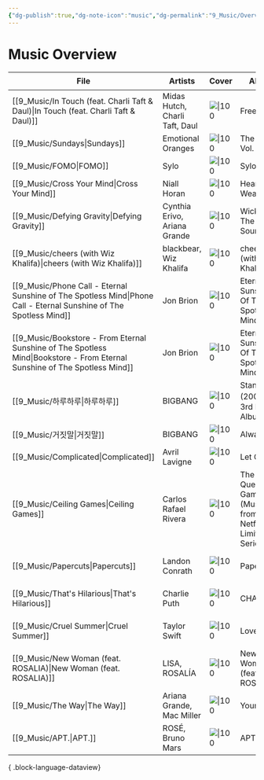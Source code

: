 ```yaml
---
{"dg-publish":true,"dg-note-icon":"music","dg-permalink":"9_Music/Overview/music","tags":["music","overview"],"permalink":"/9_Music/Overview/music/","dgPassFrontmatter":true,"noteIcon":"music"}
---
```


# Music Overview
| File                                                                                                                          | Artists                        | Cover                                                                      | Album                                                      | Rating⭐    | date          |
| ----------------------------------------------------------------------------------------------------------------------------- | ------------------------------ | -------------------------------------------------------------------------- | ---------------------------------------------------------- | ---------- | ------------- |
| [[9_Music/In Touch (feat. Charli Taft & Daul)\|In Touch (feat. Charli Taft & Daul)]]                                       | Midas Hutch, Charli Taft, Daul | ![\|100](https://i.scdn.co/image/ab67616d00001e02fe453f4f3e492ba4b4377e84) | Freeze                                                     | ⭐⭐⭐⭐⭐⭐     | 2024. 12. 7.  |
| [[9_Music/Sundays\|Sundays]]                                                                                               | Emotional Oranges              | ![\|100](https://i.scdn.co/image/ab67616d00001e02341a47b9de6f523f1969e9a2) | The Juice: Vol. II                                         | ⭐⭐⭐⭐⭐⭐⭐⭐   | 2024. 12. 7.  |
| [[9_Music/FOMO\|FOMO]]                                                                                                     | Sylo                           | ![\|100](https://i.scdn.co/image/ab67616d00001e0242eab786e1f468f4efd877ad) | Sylo Songs                                                 | ⭐⭐⭐⭐⭐⭐⭐⭐   | 2024. 12. 7.  |
| [[9_Music/Cross Your Mind\|Cross Your Mind]]                                                                               | Niall Horan                    | ![\|100](https://i.scdn.co/image/ab67616d00001e023d13e91ce05c4e9b3e7201b7) | Heartbreak Weather                                         | ⭐⭐⭐⭐⭐⭐⭐⭐⭐⭐ | 2024. 12. 3.  |
| [[9_Music/Defying Gravity\|Defying Gravity]]                                                                               | Cynthia Erivo, Ariana Grande   | ![\|100](https://i.scdn.co/image/ab67616d00001e0241ded89391c5350f6b8f991c) | Wicked: The Soundtrack                                     | ⭐⭐⭐⭐⭐⭐⭐⭐⭐  | 2024. 12. 2.  |
| [[9_Music/cheers (with Wiz Khalifa)\|cheers (with Wiz Khalifa)]]                                                           | blackbear, Wiz Khalifa         | ![\|100](https://i.scdn.co/image/ab67616d00001e02372461939e3a0cd494215741) | cheers (with Wiz Khalifa)                                  | ⭐⭐⭐⭐⭐⭐⭐    | 2024. 11. 22. |
| [[9_Music/Phone Call - Eternal Sunshine of The Spotless Mind\|Phone Call - Eternal Sunshine of The Spotless Mind]]         | Jon Brion                      | ![\|100](https://i.scdn.co/image/ab67616d00001e025eb9cb335bcd4b42afdb87e5) | Eternal Sunshine Of The Spotless Mind                      | ⭐⭐⭐⭐⭐⭐⭐⭐   | 2024. 11. 6.  |
| [[9_Music/Bookstore - From Eternal Sunshine of The Spotless Mind\|Bookstore - From Eternal Sunshine of The Spotless Mind]] | Jon Brion                      | ![\|100](https://i.scdn.co/image/ab67616d00001e025eb9cb335bcd4b42afdb87e5) | Eternal Sunshine Of The Spotless Mind                      | ⭐⭐⭐⭐⭐⭐⭐⭐⭐  | 2024. 11. 6.  |
| [[9_Music/하루하루\|하루하루]]                                                                                                     | BIGBANG                        | ![\|100](https://i.scdn.co/image/ab67616d00001e02256b86508bfdc54899e4685e) | Stand Up (2008 빅뱅 3rd Mini Album)                          | ⭐⭐⭐⭐⭐⭐⭐    | 2024. 11. 3.  |
| [[9_Music/거짓말\|거짓말]]                                                                                                       | BIGBANG                        | ![\|100](https://i.scdn.co/image/ab67616d00001e024efa3bb95411ca959771dfb0) | Always                                                     | ⭐⭐⭐⭐⭐⭐     | 2024. 11. 3.  |
| [[9_Music/Complicated\|Complicated]]                                                                                       | Avril Lavigne                  | ![\|100](https://i.scdn.co/image/ab67616d00001e02f7ec724fbf97a30869d06240) | Let Go                                                     | ⭐⭐⭐⭐⭐⭐⭐⭐   | 2024. 11. 3.  |
| [[9_Music/Ceiling Games\|Ceiling Games]]                                                                                   | Carlos Rafael Rivera           | ![\|100](https://i.scdn.co/image/ab67616d00001e025c31c2a42a670aef0c883c43) | The Queen's Gambit (Music from the Netflix Limited Series) | ⭐⭐⭐⭐⭐⭐⭐⭐⭐  | 2024. 10. 28. |
| [[9_Music/Papercuts\|Papercuts]]                                                                                           | Landon Conrath                 | ![\|100](https://i.scdn.co/image/ab67616d00001e02c19d9cd49577d6a06190784a) | Papercuts                                                  | ⭐⭐⭐⭐⭐⭐     | 2024. 10. 28. |
| [[9_Music/That's Hilarious\|That's Hilarious]]                                                                             | Charlie Puth                   | ![\|100](https://i.scdn.co/image/ab67616d00001e02a3b39c1651a617bb09800fd8) | CHARLIE                                                    | ⭐⭐⭐⭐⭐⭐     | 2024. 10. 28. |
| [[9_Music/Cruel Summer\|Cruel Summer]]                                                                                     | Taylor Swift                   | ![\|100](https://i.scdn.co/image/ab67616d00001e02e787cffec20aa2a396a61647) | Lover                                                      | ⭐⭐⭐⭐⭐⭐⭐⭐   | 2024. 10. 27. |
| [[9_Music/New Woman (feat. ROSALIA)\|New Woman (feat. ROSALIA)]]                                                           | LISA, ROSALÍA                  | ![\|100](https://i.scdn.co/image/ab67616d00001e027c451a4f06288da6edf050c1) | New Woman (feat. ROSALÍA)                                  | ⭐⭐⭐⭐       | 2024. 10. 27. |
| [[9_Music/The Way\|The Way]]                                                                                               | Ariana Grande, Mac Miller      | ![\|100](https://i.scdn.co/image/ab67616d00001e02ea28881e9e363244a4a2347b) | Yours Truly                                                | ⭐⭐⭐⭐⭐⭐⭐    | 2024. 10. 27. |
| [[9_Music/APT.\|APT.]]                                                                                                     | ROSÉ, Bruno Mars               | ![\|100](https://i.scdn.co/image/ab67616d00001e0259639b3440e708daa35987be) | APT.                                                       | ⭐⭐⭐⭐⭐      | 2024. 10. 25. |

{ .block-language-dataview}


